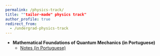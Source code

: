 ```yaml
---
permalink: /physics-track/
title: ""tailor-made" physics track"
author_profile: true
redirect_from: 
  - /undergrad-physics-track
---
```


* **Mathematical Foundations of Quantum Mechanics (in Portuguese)**
  *  [Notes (in Portuguese)](https://github.com/jcbarczyszyn/jcbarczyszyn.github.io/blob/master/files/notas_fmq.pdf)

